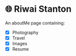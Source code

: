 # 🌐 Riwai Stanton

An aboutMe page containing:

- [X] Photography
- [X] Travel
- [X] Images
- [X] Resume
